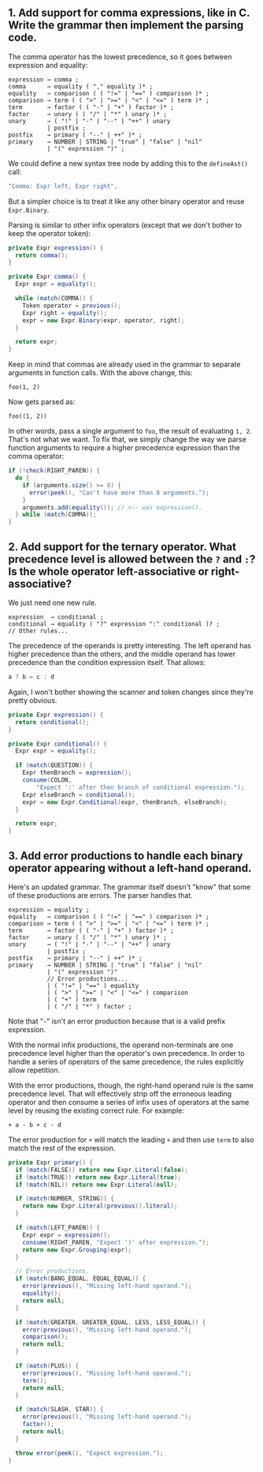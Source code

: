 ## 1. Add support for comma expressions, like in C. Write the grammar then implement the parsing code.

The comma operator has the lowest precedence, so it goes between expression and equality:

```text
expression → comma ;
comma      → equality ( "," equality )* ;
equality   → comparison ( ( "!=" | "==" ) comparison )* ;
comparison → term ( ( ">" | ">=" | "<" | "<=" ) term )* ;
term       → factor ( ( "-" | "+" ) factor )* ;
factor     → unary ( ( "/" | "*" ) unary )* ;
unary      → ( "!" | "-" | "--" | "++" ) unary
           | postfix ;
postfix    → primary ( "--" | ++" )* ;
primary    → NUMBER | STRING | "true" | "false" | "nil"
           | "(" expression ")" ;
```

We could define a new syntax tree node by adding this to the `defineAst()` call:

```java
"Comma: Expr left, Expr right",
```

But a simpler choice is to treat it like any other binary operator and reuse `Expr.Binary`.

Parsing is similar to other infix operators (except that we don't bother to keep the operator token):

```java
private Expr expression() {
  return comma();
}

private Expr comma() {
  Expr expr = equality();

  while (match(COMMA)) {
    Token operator = previous();
    Expr right = equality();
    expr = new Expr.Binary(expr, operator, right);
  }

  return expr;
}
```

Keep in mind that commas are already used in the grammar to separate arguments in function calls. With the above change, this:

```lox
foo(1, 2)
```

Now gets parsed as:

```lox
foo((1, 2))
```

In other words, pass a single argument to `foo`, the result of evaluating `1, 2`. That's not what we want. To fix that, we simply change the way we parse function arguments to require a higher precedence expression than the comma operator:

```java
if (!check(RIGHT_PAREN)) {
  do {
    if (arguments.size() >= 8) {
      error(peek(), "Can't have more than 8 arguments.");
    }
    arguments.add(equality()); // <-- was expression().
  } while (match(COMMA));
}
```

## 2. Add support for the ternary operator. What precedence level is allowed between the `?` and `:`? Is the whole operator left-associative or right-associative?

We just need one new rule.

```text
expression  → conditional ;
conditional → equality ( "?" expression ":" conditional )? ;
// Other rules...
```

The precedence of the operands is pretty interesting. The left operand has higher precedence than the others, and the middle operand has lower precedence than the condition expression itself. That allows:

```c
a ? b = c : d
```

Again, I won't bother showing the scanner and token changes since they're pretty obvious.

```java
private Expr expression() {
  return conditional();
}

private Expr conditional() {
  Expr expr = equality();

  if (match(QUESTION)) {
    Expr thenBranch = expression();
    consume(COLON,
        "Expect ':' after then branch of conditional expression.");
    Expr elseBranch = conditional();
    expr = new Expr.Conditional(expr, thenBranch, elseBranch);
  }

  return expr;
}
```

## 3. Add error productions to handle each binary operator appearing without a left-hand operand.

Here's an updated grammar. The grammar itself doesn't "know" that some of these productions are errors. The parser handles that.

```text
expression → equality ;
equality   → comparison ( ( "!=" | "==" ) comparison )* ;
comparison → term ( ( ">" | ">=" | "<" | "<=" ) term )* ;
term       → factor ( ( "-" | "+" ) factor )* ;
factor     → unary ( ( "/" | "*" ) unary )* ;
unary      → ( "!" | "-" | "--" | "++" ) unary
           | postfix ;
postfix    → primary ( "--" | ++" )* ;
primary    → NUMBER | STRING | "true" | "false" | "nil"
           | "(" expression ")"
           // Error productions...
           | ( "!=" | "==" ) equality
           | ( ">" | ">=" | "<" | "<=" ) comparison
           | ( "+" ) term
           | ( "/" | "*" ) factor ;
```

Note that "-" isn't an error production because that _is_ a valid prefix expression.

With the normal infix productions, the operand non-terminals are one precedence level higher than the operator's own precedence. In order to handle a series of operators of the same precedence, the rules explicitly allow repetition.

With the error productions, though, the right-hand operand rule is the same precedence level. That will effectively strip off the erroneous leading operator and then consume a series of infix uses of operators at the same level by reusing the existing correct rule. For example:

```lox
+ a - b + c - d
```

The error production for `+` will match the leading `+` and then use `term` to also match the rest of the expression.

```java
private Expr primary() {
  if (match(FALSE)) return new Expr.Literal(false);
  if (match(TRUE)) return new Expr.Literal(true);
  if (match(NIL)) return new Expr.Literal(null);

  if (match(NUMBER, STRING)) {
    return new Expr.Literal(previous().literal);
  }

  if (match(LEFT_PAREN)) {
    Expr expr = expression();
    consume(RIGHT_PAREN, "Expect ')' after expression.");
    return new Expr.Grouping(expr);
  }

  // Error productions.
  if (match(BANG_EQUAL, EQUAL_EQUAL)) {
    error(previous(), "Missing left-hand operand.");
    equality();
    return null;
  }

  if (match(GREATER, GREATER_EQUAL, LESS, LESS_EQUAL)) {
    error(previous(), "Missing left-hand operand.");
    comparison();
    return null;
  }

  if (match(PLUS)) {
    error(previous(), "Missing left-hand operand.");
    term();
    return null;
  }

  if (match(SLASH, STAR)) {
    error(previous(), "Missing left-hand operand.");
    factor();
    return null;
  }

  throw error(peek(), "Expect expression.");
}
```
